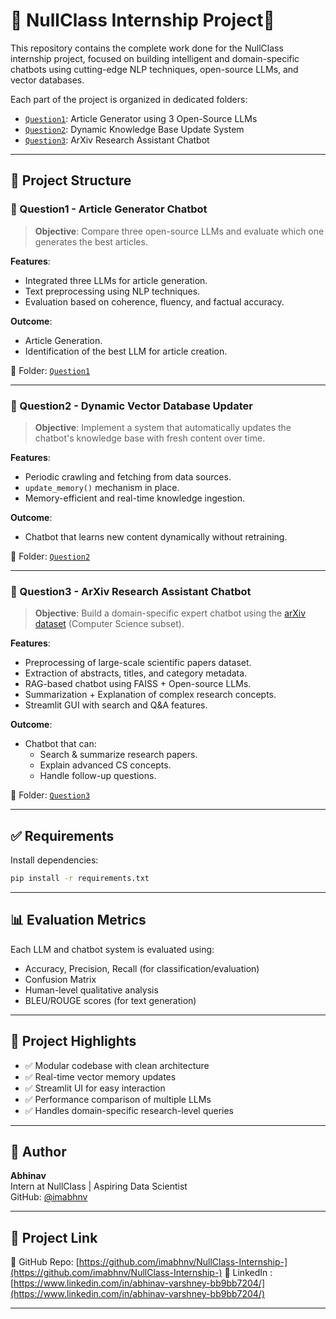 
# 🚀 NullClass Internship Project🚀

This repository contains the complete work done for the NullClass internship project, focused on building intelligent and domain-specific chatbots using cutting-edge NLP techniques, open-source LLMs, and vector databases.

Each part of the project is organized in dedicated folders:
- [`Question1`](./Question1): Article Generator using 3 Open-Source LLMs
- [`Question2`](./Question2): Dynamic Knowledge Base Update System
- [`Question3`](./Question3): ArXiv Research Assistant Chatbot

---

## 📁 Project Structure

### 🔹 Question1 - Article Generator Chatbot

> **Objective**: Compare three open-source LLMs and evaluate which one generates the best articles.

**Features**:
- Integrated three LLMs for article generation.
- Text preprocessing using NLP techniques.
- Evaluation based on coherence, fluency, and factual accuracy.

**Outcome**:
- Article Generation.
- Identification of the best LLM for article creation.

📂 Folder: [`Question1`](./Question1)

---

### 🔹 Question2 - Dynamic Vector Database Updater

> **Objective**: Implement a system that automatically updates the chatbot's knowledge base with fresh content over time.

**Features**:
- Periodic crawling and fetching from data sources.
- `update_memory()` mechanism in place.
- Memory-efficient and real-time knowledge ingestion.

**Outcome**:
- Chatbot that learns new content dynamically without retraining.

📂 Folder: [`Question2`](./Question2)

---

### 🔹 Question3 - ArXiv Research Assistant Chatbot

> **Objective**: Build a domain-specific expert chatbot using the [arXiv dataset](https://www.kaggle.com/datasets/Cornell-University/arxiv) (Computer Science subset).

**Features**:
- Preprocessing of large-scale scientific papers dataset.
- Extraction of abstracts, titles, and category metadata.
- RAG-based chatbot using FAISS + Open-source LLMs.
- Summarization + Explanation of complex research concepts.
- Streamlit GUI with search and Q&A features.

**Outcome**:
- Chatbot that can:
  - Search & summarize research papers.
  - Explain advanced CS concepts.
  - Handle follow-up questions.

📂 Folder: [`Question3`](./Question3)

---

## ✅ Requirements

Install dependencies:

```bash
pip install -r requirements.txt
```

---

## 📊 Evaluation Metrics

Each LLM and chatbot system is evaluated using:
- Accuracy, Precision, Recall (for classification/evaluation)
- Confusion Matrix
- Human-level qualitative analysis
- BLEU/ROUGE scores (for text generation)

---

## 📎 Project Highlights

- ✅ Modular codebase with clean architecture
- ✅ Real-time vector memory updates
- ✅ Streamlit UI for easy interaction
- ✅ Performance comparison of multiple LLMs
- ✅ Handles domain-specific research-level queries

---

## 📌 Author

**Abhinav**  
Intern at NullClass | Aspiring Data Scientist  
GitHub: [@imabhnv](https://github.com/imabhnv)

---

## 🔗 Project Link

🔗 GitHub Repo: [https://github.com/imabhnv/NullClass-Internship-](https://github.com/imabhnv/NullClass-Internship-)
🔗 LinkedIn : [https://www.linkedin.com/in/abhinav-varshney-bb9bb7204/](https://www.linkedin.com/in/abhinav-varshney-bb9bb7204/)

---

